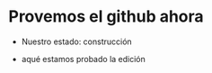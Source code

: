 <h1>Provemos el github ahora</h1>

- Nuestro estado: construcción

- aqué estamos probado la edición
